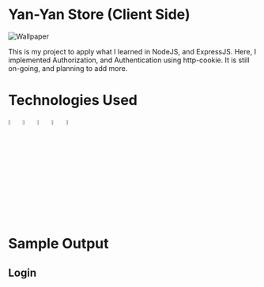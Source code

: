 # Yan-Yan Store (Client Side)

![Wallpaper](https://github.com/adriandotdev/yanyan-store/assets/63532775/f7d3d54c-d61d-4049-8263-ce00bfe9d50b)

This is my project to apply what I learned in NodeJS, and ExpressJS. Here, I implemented Authorization, and Authentication using http-cookie. It is still on-going, and planning to add more.

# Technologies Used

<span>
<img src="https://cdn.jsdelivr.net/gh/devicons/devicon/icons/mongodb/mongodb-original.svg" width="5%"/>
</span>

<span>
<img src="https://cdn.jsdelivr.net/gh/devicons/devicon/icons/express/express-original.svg" width="5%"/>
</span>    

<span>
  <img src="https://cdn.jsdelivr.net/gh/devicons/devicon/icons/react/react-original.svg" width="5%"/>
</span>

<span>
  <img src="https://cdn.jsdelivr.net/gh/devicons/devicon/icons/nodejs/nodejs-original.svg" width="5%"/>
</span>

<span>
  <img src="https://cdn.jsdelivr.net/gh/devicons/devicon/icons/bootstrap/bootstrap-original.svg" width="5%"/>
</span>

# Sample Output

## Login
